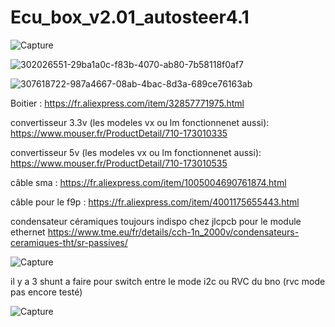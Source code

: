 # Ecu_box_v2.01_autosteer4.1

![Capture](https://github.com/buched/Ecu_box_v2.01_autosteer4.1_ecu/assets/32975584/d0816bf0-6232-4169-bfbf-f4218f7f82c3)

![302026551-29ba1a0c-f83b-4070-ab80-7b58118f0af7](https://github.com/buched/Ecu_box_v2.01_autosteer4.1_ecu/assets/32975584/be61849b-fca7-4b01-ab53-0c47f7aac068)

![307618722-987a4667-08ab-4bac-8d3a-689ce76163ab](https://github.com/buched/Ecu_box_v2.01_autosteer4.1_ecu/assets/32975584/3ba2982f-b078-4488-94d4-fe820fad205c)

Boitier :
https://fr.aliexpress.com/item/32857771975.html

convertisseur 3.3v (les modeles vx ou lm fonctionnenet aussi): 
https://www.mouser.fr/ProductDetail/710-173010335

convertisseur 5v (les modeles vx ou lm fonctionnenet aussi): 
https://www.mouser.fr/ProductDetail/710-173010535

câble sma :
https://fr.aliexpress.com/item/1005004690761874.html

câble pour le f9p :
https://fr.aliexpress.com/item/4001175655443.html

condensateur céramiques toujours indispo chez jlcpcb pour le module ethernet 
https://www.tme.eu/fr/details/cch-1n_2000v/condensateurs-ceramiques-tht/sr-passives/

![Capture](https://github.com/buched/Ecu_box_v2.01_autosteer4.1_ecu/assets/32975584/3f66ee22-7161-4123-9116-da2f6aa5b637)

il y a 3 shunt a faire pour switch entre le mode i2c ou RVC du bno (rvc mode pas encore testé)

![Capture](https://github.com/buched/Ecu_box_v2.01_autosteer4.1_ecu/assets/32975584/ab552b2e-5fdf-4b62-b678-70731f87bc5f)


